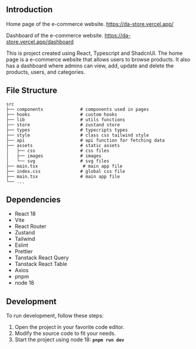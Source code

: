 ## Introduction

Home page of the e-commerce website.
https://da-store.vercel.app/

Dashboard of the e-commerce website.
https://da-store.vercel.app/dashboard

This is project created using React, Typescript and ShadcnUI. The home page is a e-commerce website that allows users to browse  products. It also has a dashboard where admins can view, add, update and delete the products, users, and categories.

## File Structure

    src
    ├── components              # components used in pages
    ├── hooks                   # custom hooks 
    ├── lib                     # utils functions 
    ├── store                   # zustand store
    ├── types                   # typecripts types
    ├── style                   # class css tailwind style
    ├── api                     # api function for fetching data
    ├── assets                  # static assets
    │   ├── css                 # css files
    │   ├── images              # images
    │   └── svg                 # svg files
    ├── main.tsx                 # main app file
    ├── index.css               # global css file
    ├── main.tsx                # main app file
    └── ...


## Dependencies

- React 18
- Vite
- React Router
- Zustand
- Tailwind
- Eslint
- Prettier
- Tanstack React Query  
- Tanstack React Table           
- Axios
- pnpm
- node 18

## Development

To run development, follow these steps:
1. Open the project in your favorite code editor.
2. Modify the source code to fit your needs.
3. Start the project using node 18: **`pnpm run dev`**
